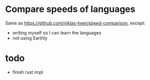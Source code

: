 # Compare speeds of languages

Same as https://github.com/niklas-heer/speed-comparison, except:

- writing myself so I can learn the languages
- not using Earthly

# todo
- finish rust impl
